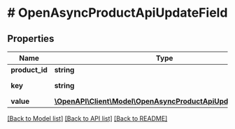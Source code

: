 # # OpenAsyncProductApiUpdateField

## Properties

Name | Type | Description | Notes
------------ | ------------- | ------------- | -------------
**product_id** | **string** |  |
**key** | **string** | изменяемое поле |
**value** | [**\OpenAPI\Client\Model\OpenAsyncProductApiUpdateFieldValue**](OpenAsyncProductApiUpdateFieldValue.md) |  |

[[Back to Model list]](../../README.md#models) [[Back to API list]](../../README.md#endpoints) [[Back to README]](../../README.md)
